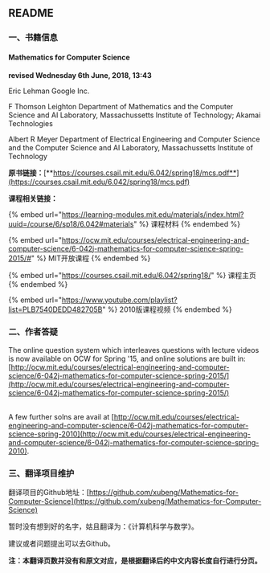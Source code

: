 ## README


### 一、书籍信息

#### Mathematics for Computer Science

**revised Wednesday 6th June, 2018, 13:43**

Eric Lehman Google Inc.

F Thomson Leighton Department of Mathematics and the Computer Science and AI Laboratory, Massachussetts Institute of Technology; Akamai Technologies

Albert R Meyer Department of Electrical Engineering and Computer Science and the Computer Science and AI Laboratory, Massachussetts Institute of Technology

**原书链接：**[**https://courses.csail.mit.edu/6.042/spring18/mcs.pdf**](https://courses.csail.mit.edu/6.042/spring18/mcs.pdf)

**课程相关链接：**

{% embed url="https://learning-modules.mit.edu/materials/index.html?uuid=/course/6/sp18/6.042#materials" %}
课程材料
{% endembed %}

{% embed url="https://ocw.mit.edu/courses/electrical-engineering-and-computer-science/6-042j-mathematics-for-computer-science-spring-2015/#" %}
MIT开放课程
{% endembed %}

{% embed url="https://courses.csail.mit.edu/6.042/spring18/" %}
课程主页
{% endembed %}

{% embed url="https://www.youtube.com/playlist?list=PLB7540DEDD482705B" %}
2010版课程视频
{% endembed %}

### 二、作者答疑

The online question system which interleaves questions with lecture videos is now available on OCW for Spring '15, and online solutions are built in:[http://ocw.mit.edu/courses/electrical-engineering-and-computer-science/6-042j-mathematics-for-computer-science-spring-2015/](http://ocw.mit.edu/courses/electrical-engineering-and-computer-science/6-042j-mathematics-for-computer-science-spring-2015/)

\
A few further solns are avail at [http://ocw.mit.edu/courses/electrical-engineering-and-computer-science/6-042j-mathematics-for-computer-science-spring-2010](http://ocw.mit.edu/courses/electrical-engineering-and-computer-science/6-042j-mathematics-for-computer-science-spring-2010).

### 三、翻译项目维护

翻译项目的Github地址：[https://github.com/xubeng/Mathematics-for-Computer-Science](https://github.com/xubeng/Mathematics-for-Computer-Science)

暂时没有想到好的名字，姑且翻译为：《计算机科学与数学》。

建议或者问题提出可以去Github。

**注：本翻译页数并没有和原文对应，是根据翻译后的中文内容长度自行进行分页。**
